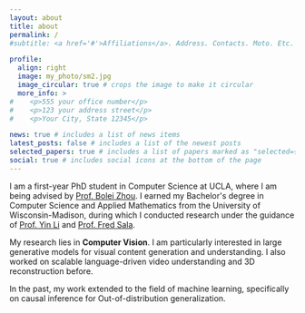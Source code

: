 ```yaml
---
layout: about
title: about
permalink: /
#subtitle: <a href='#'>Affiliations</a>. Address. Contacts. Moto. Etc.

profile:
  align: right
  image: my_photo/sm2.jpg
  image_circular: true # crops the image to make it circular
  more_info: >
#    <p>555 your office number</p>
#    <p>123 your address street</p>
#    <p>Your City, State 12345</p>

news: true # includes a list of news items
latest_posts: false # includes a list of the newest posts
selected_papers: true # includes a list of papers marked as "selected={true}"
social: true # includes social icons at the bottom of the page
---
```


[//]: # (I am currently a second-year Master of Science student and incoming Ph.D. student in Computer Science at UCLA, where I am being advised by [Prof. Bolei Zhou]&#40;https://boleizhou.github.io/&#41;. I earned my Bachelor's degree in Computer Science and Applied Mathematics from the University of Wisconsin-Madison, during which I conducted research under the guidance of [Prof. Yin Li]&#40;https://www.biostat.wisc.edu/~yli/&#41; and [Prof. Fred Sala]&#40;https://pages.cs.wisc.edu/~fredsala/&#41;.)

I am a first-year PhD student in Computer Science at UCLA, where I am being advised by [Prof. Bolei Zhou](https://boleizhou.github.io/). I earned my Bachelor's degree in Computer Science and Applied Mathematics from the University of Wisconsin-Madison, during which I conducted research under the guidance of [Prof. Yin Li](https://www.biostat.wisc.edu/~yli/) and [Prof. Fred Sala](https://pages.cs.wisc.edu/~fredsala/).

My research lies in **Computer Vision**. I am particularly interested in large generative models for visual content generation and understanding. I also worked on scalable language-driven video understanding and 3D reconstruction before. 

In the past, my work extended to the field of machine learning, specifically on causal inference for Out-of-distribution generalization.
